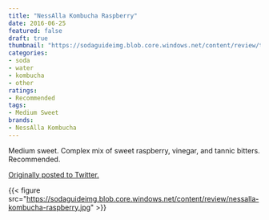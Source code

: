 ```yaml
---
title: "NessAlla Kombucha Raspberry"
date: 2016-06-25
featured: false
draft: true
thumbnail: "https://sodaguideimg.blob.core.windows.net/content/review/thumbs/nessalla-kombucha-raspberry.jpg"
categories:
- soda
- water
- kombucha
- other
ratings:
- Recommended
tags:
- Medium Sweet
brands:
- NessAlla Kombucha
---
```


Medium sweet. Complex mix of sweet raspberry, vinegar, and tannic bitters. Recommended.

[Originally posted to Twitter.](https://twitter.com/Cavorter/status/746773216933388289)

{{< figure src="https://sodaguideimg.blob.core.windows.net/content/review/nessalla-kombucha-raspberry.jpg" >}}

